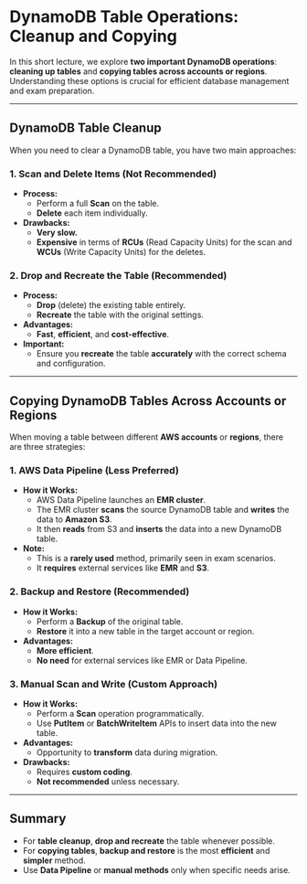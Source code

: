 # **DynamoDB Table Operations: Cleanup and Copying**

In this short lecture, we explore **two important DynamoDB operations**: **cleaning up tables** and **copying tables across accounts or regions**. Understanding these options is crucial for efficient database management and exam preparation.

---

## **DynamoDB Table Cleanup**

When you need to clear a DynamoDB table, you have two main approaches:

### **1. Scan and Delete Items (Not Recommended)**
- **Process:**  
  - Perform a full **Scan** on the table.
  - **Delete** each item individually.
- **Drawbacks:**  
  - **Very slow.**
  - **Expensive** in terms of **RCUs** (Read Capacity Units) for the scan and **WCUs** (Write Capacity Units) for the deletes.

### **2. Drop and Recreate the Table (Recommended)**
- **Process:**  
  - **Drop** (delete) the existing table entirely.
  - **Recreate** the table with the original settings.
- **Advantages:**  
  - **Fast**, **efficient**, and **cost-effective**.
- **Important:**  
  - Ensure you **recreate** the table **accurately** with the correct schema and configuration.

---

## **Copying DynamoDB Tables Across Accounts or Regions**

When moving a table between different **AWS accounts** or **regions**, there are three strategies:

### **1. AWS Data Pipeline (Less Preferred)**
- **How it Works:**  
  - AWS Data Pipeline launches an **EMR cluster**.
  - The EMR cluster **scans** the source DynamoDB table and **writes** the data to **Amazon S3**.
  - It then **reads** from S3 and **inserts** the data into a new DynamoDB table.
- **Note:**  
  - This is a **rarely used** method, primarily seen in exam scenarios.
  - It **requires** external services like **EMR** and **S3**.

### **2. Backup and Restore (Recommended)**
- **How it Works:**  
  - Perform a **Backup** of the original table.
  - **Restore** it into a new table in the target account or region.
- **Advantages:**  
  - **More efficient**.
  - **No need** for external services like EMR or Data Pipeline.

### **3. Manual Scan and Write (Custom Approach)**
- **How it Works:**  
  - Perform a **Scan** operation programmatically.
  - Use **PutItem** or **BatchWriteItem** APIs to insert data into the new table.
- **Advantages:**  
  - Opportunity to **transform** data during migration.
- **Drawbacks:**  
  - Requires **custom coding**.
  - **Not recommended** unless necessary.

---

## **Summary**

- For **table cleanup**, **drop and recreate** the table whenever possible.
- For **copying tables**, **backup and restore** is the most **efficient** and **simpler** method.
- Use **Data Pipeline** or **manual methods** only when specific needs arise.